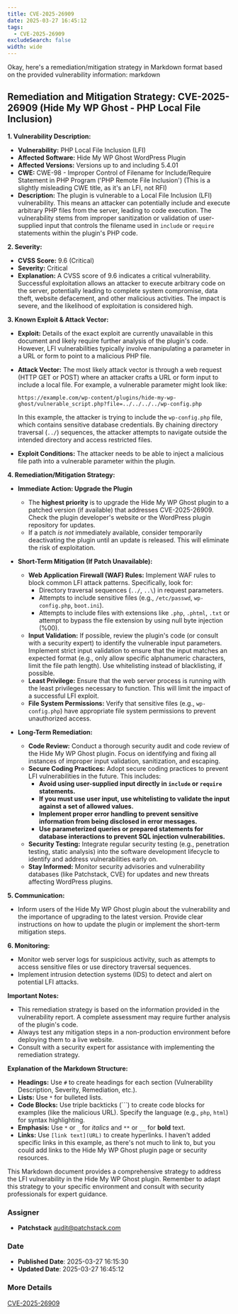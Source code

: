 ```yaml
---
title: CVE-2025-26909
date: 2025-03-27 16:45:12
tags:
  - CVE-2025-26909
excludeSearch: false
width: wide
---
```


Okay, here's a remediation/mitigation strategy in Markdown format based on the provided vulnerability information:
markdown
## Remediation and Mitigation Strategy: CVE-2025-26909 (Hide My WP Ghost - PHP Local File Inclusion)

**1. Vulnerability Description:**

*   **Vulnerability:** PHP Local File Inclusion (LFI)
*   **Affected Software:** Hide My WP Ghost WordPress Plugin
*   **Affected Versions:** Versions up to and including 5.4.01
*   **CWE:** CWE-98 - Improper Control of Filename for Include/Require Statement in PHP Program ('PHP Remote File Inclusion') (This is a slightly misleading CWE title, as it's an LFI, not RFI)
*   **Description:** The plugin is vulnerable to a Local File Inclusion (LFI) vulnerability.  This means an attacker can potentially include and execute arbitrary PHP files from the server, leading to code execution. The vulnerability stems from improper sanitization or validation of user-supplied input that controls the filename used in `include` or `require` statements within the plugin's PHP code.

**2. Severity:**

*   **CVSS Score:** 9.6 (Critical)
*   **Severity:** Critical
*   **Explanation:**  A CVSS score of 9.6 indicates a critical vulnerability.  Successful exploitation allows an attacker to execute arbitrary code on the server, potentially leading to complete system compromise, data theft, website defacement, and other malicious activities. The impact is severe, and the likelihood of exploitation is considered high.

**3. Known Exploit & Attack Vector:**

*   **Exploit:** Details of the exact exploit are currently unavailable in this document and likely require further analysis of the plugin's code. However, LFI vulnerabilities typically involve manipulating a parameter in a URL or form to point to a malicious PHP file.
*   **Attack Vector:** The most likely attack vector is through a web request (HTTP GET or POST) where an attacker crafts a URL or form input to include a local file.  For example, a vulnerable parameter might look like:

        https://example.com/wp-content/plugins/hide-my-wp-ghost/vulnerable_script.php?file=../../../../wp-config.php
    
    In this example, the attacker is trying to include the `wp-config.php` file, which contains sensitive database credentials.  By chaining directory traversal (`../`) sequences, the attacker attempts to navigate outside the intended directory and access restricted files.
*   **Exploit Conditions:** The attacker needs to be able to inject a malicious file path into a vulnerable parameter within the plugin.

**4. Remediation/Mitigation Strategy:**

*   **Immediate Action: Upgrade the Plugin**

    *   The **highest priority** is to upgrade the Hide My WP Ghost plugin to a patched version (if available) that addresses CVE-2025-26909. Check the plugin developer's website or the WordPress plugin repository for updates.
    *   If a patch *is not* immediately available, consider temporarily deactivating the plugin until an update is released. This will eliminate the risk of exploitation.

*   **Short-Term Mitigation (If Patch Unavailable):**

    *   **Web Application Firewall (WAF) Rules:** Implement WAF rules to block common LFI attack patterns.  Specifically, look for:
        *   Directory traversal sequences (`../`, `..\`) in request parameters.
        *   Attempts to include sensitive files (e.g., `/etc/passwd`, `wp-config.php`, `boot.ini`).
        *   Attempts to include files with extensions like `.php`, `.phtml`, `.txt` or attempt to bypass the file extension by using null byte injection (%00).
    *   **Input Validation:**  If possible, review the plugin's code (or consult with a security expert) to identify the vulnerable input parameters.  Implement strict input validation to ensure that the input matches an expected format (e.g., only allow specific alphanumeric characters, limit the file path length). Use whitelisting instead of blacklisting, if possible.
    *   **Least Privilege:** Ensure that the web server process is running with the least privileges necessary to function. This will limit the impact of a successful LFI exploit.
    *   **File System Permissions:**  Verify that sensitive files (e.g., `wp-config.php`) have appropriate file system permissions to prevent unauthorized access.

*   **Long-Term Remediation:**

    *   **Code Review:**  Conduct a thorough security audit and code review of the Hide My WP Ghost plugin. Focus on identifying and fixing all instances of improper input validation, sanitization, and escaping.
    *   **Secure Coding Practices:**  Adopt secure coding practices to prevent LFI vulnerabilities in the future. This includes:
        *   **Avoid using user-supplied input directly in `include` or `require` statements.**
        *   **If you must use user input, use whitelisting to validate the input against a set of allowed values.**
        *   **Implement proper error handling to prevent sensitive information from being disclosed in error messages.**
        *   **Use parameterized queries or prepared statements for database interactions to prevent SQL injection vulnerabilities.**
    *   **Security Testing:**  Integrate regular security testing (e.g., penetration testing, static analysis) into the software development lifecycle to identify and address vulnerabilities early on.
    *   **Stay Informed:**  Monitor security advisories and vulnerability databases (like Patchstack, CVE) for updates and new threats affecting WordPress plugins.

**5.  Communication:**

*   Inform users of the Hide My WP Ghost plugin about the vulnerability and the importance of upgrading to the latest version. Provide clear instructions on how to update the plugin or implement the short-term mitigation steps.

**6. Monitoring:**

*   Monitor web server logs for suspicious activity, such as attempts to access sensitive files or use directory traversal sequences.
*   Implement intrusion detection systems (IDS) to detect and alert on potential LFI attacks.

**Important Notes:**

*   This remediation strategy is based on the information provided in the vulnerability report. A complete assessment may require further analysis of the plugin's code.
*   Always test any mitigation steps in a non-production environment before deploying them to a live website.
*   Consult with a security expert for assistance with implementing the remediation strategy.

**Explanation of the Markdown Structure:**

*   **Headings:**  Use `#` to create headings for each section (Vulnerability Description, Severity, Remediation, etc.).
*   **Lists:** Use `*` for bulleted lists.
*   **Code Blocks:** Use triple backticks (```) to create code blocks for examples (like the malicious URL).  Specify the language (e.g., `php`, `html`) for syntax highlighting.
*   **Emphasis:** Use `*` or `_` for *italics* and `**` or `__` for **bold** text.
*   **Links:** Use `[link text](URL)` to create hyperlinks.  I haven't added specific links in this example, as there's not much to link to, but you could add links to the Hide My WP Ghost plugin page or security resources.

This Markdown document provides a comprehensive strategy to address the LFI vulnerability in the Hide My WP Ghost plugin.  Remember to adapt this strategy to your specific environment and consult with security professionals for expert guidance.

### Assigner
- **Patchstack** <audit@patchstack.com>

### Date
- **Published Date**: 2025-03-27 16:15:30
- **Updated Date**: 2025-03-27 16:45:12

### More Details
[CVE-2025-26909](https://www.cvedetails.com/cve/CVE-2025-26909)
